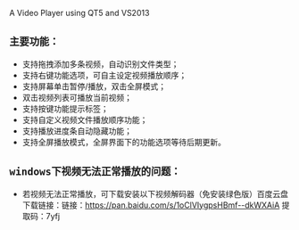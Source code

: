 A Video Player using QT5 and VS2013

`主要功能：` <br> 
---
* 支持拖拽添加多条视频，自动识别文件类型；<br>
* 支持右键功能选项，可自主设定视频播放顺序；<br>	
* 支持屏幕单击暂停/播放，双击全屏模式；<br>
* 双击视频列表可播放当前视频；<br>
* 支持按键功能提示标签；<br>
* 支持自定义视频文件播放顺序功能；<br>
* 支持播放进度条自动隐藏功能；<br>
* 支持全屏播放模式，全屏界面下的功能选项等待后期更新。<br>

`windows下视频无法正常播放的问题：` <br>
---
* 若视频无法正常播放，可下载安装以下视频解码器（免安装绿色版）百度云盘下载链接：链接：https://pan.baidu.com/s/1oClVIygpsHBmf--dkWXAiA
提取码：7yfj 
